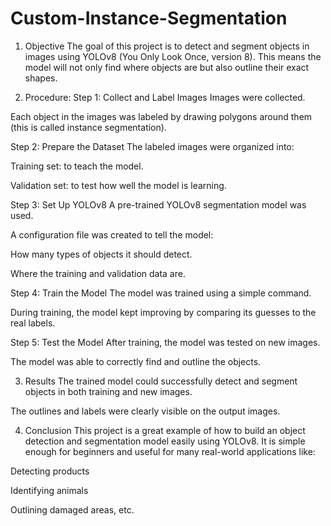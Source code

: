 # Custom-Instance-Segmentation
1. Objective
The goal of this project is to detect and segment objects in images using YOLOv8 (You Only Look Once, version 8). This means the model will not only find where objects are but also outline their exact shapes.

2. Procedure:
Step 1: Collect and Label Images
Images were collected.

Each object in the images was labeled by drawing polygons around them (this is called instance segmentation).

Step 2: Prepare the Dataset
The labeled images were organized into:

Training set: to teach the model.

Validation set: to test how well the model is learning.

Step 3: Set Up YOLOv8
A pre-trained YOLOv8 segmentation model was used.

A configuration file was created to tell the model:

How many types of objects it should detect.

Where the training and validation data are.

Step 4: Train the Model
The model was trained using a simple command.

During training, the model kept improving by comparing its guesses to the real labels.

Step 5: Test the Model
After training, the model was tested on new images.

The model was able to correctly find and outline the objects.

3. Results
The trained model could successfully detect and segment objects in both training and new images.

The outlines and labels were clearly visible on the output images.

4. Conclusion
This project is a great example of how to build an object detection and segmentation model easily using YOLOv8.
It is simple enough for beginners and useful for many real-world applications like:

Detecting products

Identifying animals

Outlining damaged areas, etc.



